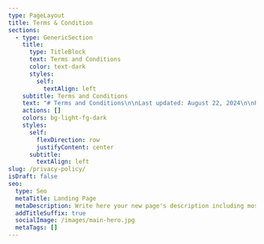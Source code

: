 ```yaml
---
type: PageLayout
title: Terms & Condition
sections:
  - type: GenericSection
    title:
      type: TitleBlock
      text: Terms and Conditions
      color: text-dark
      styles:
        self:
          textAlign: left
    subtitle: Terms and Conditions
    text: "# Terms and Conditions\n\nLast updated: August 22, 2024\n\nPlease read these terms and conditions carefully before using Our Service.\n\n## Interpretation and Definitions\n\n### Interpretation\n\nThe words of which the initial letter is capitalized have meanings defined under the following conditions. The following definitions shall have the same meaning regardless of whether they appear in singular or in plural.\n\n### Definitions\n\nFor the purposes of these Terms and Conditions:\n\n*   **Affiliate**\_means an entity that controls, is controlled by or is under common control with a party, where \"control\" means ownership of 50% or more of the shares, equity interest or other securities entitled to vote for election of directors or other managing authority.\n\n*   **Country**\_refers to: West Bengal, India\n\n*   **Company**\_(referred to as either \"the Company\", \"We\", \"Us\" or \"Our\" in this Agreement) refers to Yog Chitralaya, Ward 36, Ghogomali, Siliguri, West Bengal 734006.\n\n*   **Device**\_means any device that can access the Service such as a computer, a cellphone or a digital tablet.\n\n*   **Service**\_refers to the Website.\n\n*   **Terms and Conditions**\_(also referred as \"Terms\") mean these Terms and Conditions that form the entire agreement between You and the Company regarding the use of the Service.\n\n*   **Third-party Social Media Service**\_means any services or content (including data, information, products or services) provided by a third-party that may be displayed, included or made available by the Service.\n\n*   **Website**\_refers to Yog Chitralaya, accessible from\_[https://yogchitralaya.com](https://yogchitralaya.com/)\n\n*   **You**\_means the individual accessing or using the Service, or the company, or other legal entity on behalf of which such individual is accessing or using the Service, as applicable.\n\n## Acknowledgment\n\nThese are the Terms and Conditions governing the use of this Service and the agreement that operates between You and the Company. These Terms and Conditions set out the rights and obligations of all users regarding the use of the Service.\n\nYour access to and use of the Service is conditioned on Your acceptance of and compliance with these Terms and Conditions. These Terms and Conditions apply to all visitors, users and others who access or use the Service.\n\nBy accessing or using the Service You agree to be bound by these Terms and Conditions. If You disagree with any part of these Terms and Conditions then You may not access the Service.\n\nYou represent that you are over the age of 18. The Company does not permit those under 18 to use the Service.\n\nYour access to and use of the Service is also conditioned on Your acceptance of and compliance with the Privacy Policy of the Company. Our Privacy Policy describes Our policies and procedures on the collection, use and disclosure of Your personal information when You use the Application or the Website and tells You about Your privacy rights and how the law protects You. Please read Our Privacy Policy carefully before using Our Service.\n\n## Links to Other Websites\n\nOur Service may contain links to third-party web sites or services that are not owned or controlled by the Company.\n\nThe Company has no control over, and assumes no responsibility for, the content, privacy policies, or practices of any third party web sites or services. You further acknowledge and agree that the Company shall not be responsible or liable, directly or indirectly, for any damage or loss caused or alleged to be caused by or in connection with the use of or reliance on any such content, goods or services available on or through any such web sites or services.\n\nWe strongly advise You to read the terms and conditions and privacy policies of any third-party web sites or services that You visit.\n\n## Termination\n\nWe may terminate or suspend Your access immediately, without prior notice or liability, for any reason whatsoever, including without limitation if You breach these Terms and Conditions.\n\nUpon termination, Your right to use the Service will cease immediately.\n\n## Limitation of Liability\n\nNotwithstanding any damages that You might incur, the entire liability of the Company and any of its suppliers under any provision of this Terms and Your exclusive remedy for all of the foregoing shall be limited to the amount actually paid by You through the Service or 100 USD if You haven't purchased anything through the Service.\n\nTo the maximum extent permitted by applicable law, in no event shall the Company or its suppliers be liable for any special, incidental, indirect, or consequential damages whatsoever (including, but not limited to, damages for loss of profits, loss of data or other information, for business interruption, for personal injury, loss of privacy arising out of or in any way related to the use of or inability to use the Service, third-party software and/or third-party hardware used with the Service, or otherwise in connection with any provision of this Terms), even if the Company or any supplier has been advised of the possibility of such damages and even if the remedy fails of its essential purpose.\n\nSome states do not allow the exclusion of implied warranties or limitation of liability for incidental or consequential damages, which means that some of the above limitations may not apply. In these states, each party's liability will be limited to the greatest extent permitted by law.\n\n## \"AS IS\" and \"AS AVAILABLE\" Disclaimer\n\nThe Service is provided to You \"AS IS\" and \"AS AVAILABLE\" and with all faults and defects without warranty of any kind. To the maximum extent permitted under applicable law, the Company, on its own behalf and on behalf of its Affiliates and its and their respective licensors and service providers, expressly disclaims all warranties, whether express, implied, statutory or otherwise, with respect to the Service, including all implied warranties of merchantability, fitness for a particular purpose, title and non-infringement, and warranties that may arise out of course of dealing, course of performance, usage or trade practice. Without limitation to the foregoing, the Company provides no warranty or undertaking, and makes no representation of any kind that the Service will meet Your requirements, achieve any intended results, be compatible or work with any other software, applications, systems or services, operate without interruption, meet any performance or reliability standards or be error free or that any errors or defects can or will be corrected.\n\nWithout limiting the foregoing, neither the Company nor any of the company's provider makes any representation or warranty of any kind, express or implied: (i) as to the operation or availability of the Service, or the information, content, and materials or products included thereon; (ii) that the Service will be uninterrupted or error-free; (iii) as to the accuracy, reliability, or currency of any information or content provided through the Service; or (iv) that the Service, its servers, the content, or e-mails sent from or on behalf of the Company are free of viruses, scripts, trojan horses, worms, malware, timebombs or other harmful components.\n\nSome jurisdictions do not allow the exclusion of certain types of warranties or limitations on applicable statutory rights of a consumer, so some or all of the above exclusions and limitations may not apply to You. But in such a case the exclusions and limitations set forth in this section shall be applied to the greatest extent enforceable under applicable law.\n\n## Governing Law\n\nThe laws of the Country, excluding its conflicts of law rules, shall govern this Terms and Your use of the Service. Your use of the Application may also be subject to other local, state, national, or international laws.\n\n## Disputes Resolution\n\nIf You have any concern or dispute about the Service, You agree to first try to resolve the dispute informally by contacting the Company.\n\n## For European Union (EU) Users\n\nIf You are a European Union consumer, you will benefit from any mandatory provisions of the law of the country in which You are resident.\n\n## United States Legal Compliance\n\nYou represent and warrant that (i) You are not located in a country that is subject to the United States government embargo, or that has been designated by the United States government as a \"terrorist supporting\" country, and (ii) You are not listed on any United States government list of prohibited or restricted parties.\n\n## Severability and Waiver\n\n### Severability\n\nIf any provision of these Terms is held to be unenforceable or invalid, such provision will be changed and interpreted to accomplish the objectives of such provision to the greatest extent possible under applicable law and the remaining provisions will continue in full force and effect.\n\n### Waiver\n\nExcept as provided herein, the failure to exercise a right or to require performance of an obligation under these Terms shall not affect a party's ability to exercise such right or require such performance at any time thereafter nor shall the waiver of a breach constitute a waiver of any subsequent breach.\n\n## Translation Interpretation\n\nThese Terms and Conditions may have been translated if We have made them available to You on our Service. You agree that the original English text shall prevail in the case of a dispute.\n\n## Changes to These Terms and Conditions\n\nWe reserve the right, at Our sole discretion, to modify or replace these Terms at any time. If a revision is material We will make reasonable efforts to provide at least 30 days' notice prior to any new terms taking effect. What constitutes a material change will be determined at Our sole discretion.\n\nBy continuing to access or use Our Service after those revisions become effective, You agree to be bound by the revised terms. If You do not agree to the new terms, in whole or in part, please stop using the website and the Service.\n\n## Contact Us\n\nIf you have any questions about these Terms and Conditions, You can contact us:\n\n*   By email: pijush\\@yogchitralaya.com\n\n*   By visiting this page on our website:\_<https://yogchitralaya.com/contact/>\n\n*   By phone number: +91-790-888-0554\n\n"
    actions: []
    colors: bg-light-fg-dark
    styles:
      self:
        flexDirection: row
        justifyContent: center
      subtitle:
        textAlign: left
slug: /privacy-policy/
isDraft: false
seo:
  type: Seo
  metaTitle: Landing Page
  metaDescription: Write here your new page's description including most relevant keywords.
  addTitleSuffix: true
  socialImage: /images/main-hero.jpg
  metaTags: []
---
```

